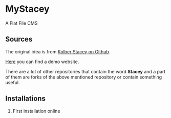 # MyStacey

A Flat File CMS

## Sources

The original idea is from [Kolber Stacey on Github](https://github.com/kolber/stacey "Kolber Stacey on Github").

[Here](http://www.kolber.info "Stacey Demo Website") you can find a demo website.

There are a lot of other repositories that contain the word **Stacey** and a part of them are forks of the above mentioned repository or contain something useful.

## Installations

1. First installation online 